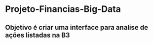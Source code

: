 # Projeto-Financias-Big-Data
## Objetivo é criar uma interface para analise de ações listadas na B3
